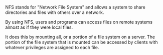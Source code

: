 NFS stands for "Network File System" and allows a system to share directories and files with others over a network. 

By using NFS, users and programs can access files on remote systems almost as if they were local files.

It does this by mounting all, or a portion of a file system on a server. The portion of the file system that is mounted can be accessed by clients with whatever privileges are assigned to each file.


